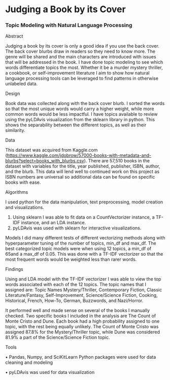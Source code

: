 # Judging a Book by its Cover
### Topic Modeling with Natural Language Processing


Abstract

Judging a book by its cover is only a good idea if you use the back cover. The back cover blurbs draw in readers so they need to know more. The genre will be shared and the main characters are introduced with issues that will be addressed in the book. I have done topic modeling to see which words differentiate topics the most. Whether it be a murder mystery thriller, a cookbook, or self-improvement literature I aim to show how natural language processing tools can be leveraged to find patterns in otherwise unlabeled data.  

Design

Book data was collected along with the back cover blurb. I sorted the words so that the most unique words would carry a higher weight, while more common words would be less impactful. I have topics available to review using the pyLDAvis visualization from the sklearn library in python. This shows the separability between the different topics, as well as their similarity.

Data

This dataset was acquired from Kaggle.com (https://www.kaggle.com/jdobrow/57000-books-with-metadata-and-blurbs?select=books_with_blurbs.csv). There are 57,510 books in the dataset with variables for the title, year published, publisher, ISBN, author, and the blurb. This data will lend well to continued work on this project as ISBN numbers are universal so additional data can be found on specific books with ease.

Algorithms

I used python for the data manipulation, text preprocessing, model creation and visualizations.

1.	Using sklearn I was able to fit data on a CountVectorizer instance, a TF-IDF instance, and an LDA instance.
2.	pyLDAvis was used with sklearn for interactive visualizations.




Models
I did many different tests of different vectorizing methods along with hyperparameter tuning of the number of topics, min_df and max_df. The best categorized topic models were when using 12 topics, a min_df of 65and a max_df of 0.05. This was done with a TF-IDF vectorizer so that the most frequent words would be weighted less than rarer words.

Findings

Using and LDA model with the TF-IDF vectorizer I was able to view the top words associated with each of the 12 topics. The topic names that I assigned are:
Topic Names
Mystery/Thriller, Contemporary Fiction, Classic Literature/Fantasy, Self-Improvement, Science/Science Fiction, Cooking, Historical, French, How-To, German, Buzzwords, and Nazi/Horror.

It performed well and made sense on several of the books I manually checked. Two specific books I included in the analysis are The Count of Monte Cristo and Dune. Each book had a high probability assigned to one topic, with the rest being equally unlikely. The Count of Monte Cristo was assigned 87.8% for the Mystery/Thriller topic, while Dune was considered 81.9% a part of the Science/Science Fiction topic.

Tools

•	Pandas, Numpy, and SciKitLearn Python packages were used for data cleaning and modeling

•	pyLDAvis was used for data visualization


